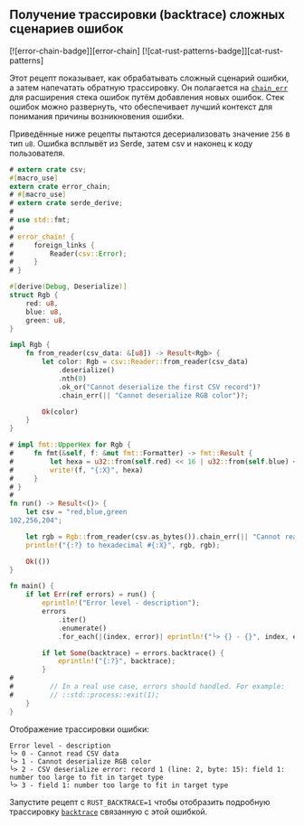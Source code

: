 ## Получение трассировки (backtrace) сложных сценариев ошибок

[![error-chain-badge]][error-chain] [![cat-rust-patterns-badge]][cat-rust-patterns]

Этот рецепт показывает, как обрабатывать сложный сценарий ошибки, а затем напечатать обратную трассировку. Он полагается на [`chain_err`](https://docs.rs/error-chain/*/error_chain/index.html#chaining-errors) для расширения стека ошибок путём добавления новых ошибок. Стек ошибок можно развернуть, что обеспечивает лучший контекст для понимания причины возникновения ошибки.

Приведённые ниже рецепты пытаются десериализовать значение `256` в тип `u8`. Ошибка всплывёт из Serde, затем csv и наконец к коду пользователя.

```rust
# extern crate csv;
#[macro_use]
extern crate error_chain;
# #[macro_use]
# extern crate serde_derive;
#
# use std::fmt;
#
# error_chain! {
#     foreign_links {
#         Reader(csv::Error);
#     }
# }

#[derive(Debug, Deserialize)]
struct Rgb {
    red: u8,
    blue: u8,
    green: u8,
}

impl Rgb {
    fn from_reader(csv_data: &[u8]) -> Result<Rgb> {
        let color: Rgb = csv::Reader::from_reader(csv_data)
            .deserialize()
            .nth(0)
            .ok_or("Cannot deserialize the first CSV record")?
            .chain_err(|| "Cannot deserialize RGB color")?;

        Ok(color)
    }
}

# impl fmt::UpperHex for Rgb {
#     fn fmt(&self, f: &mut fmt::Formatter) -> fmt::Result {
#         let hexa = u32::from(self.red) << 16 | u32::from(self.blue) << 8 | u32::from(self.green);
#         write!(f, "{:X}", hexa)
#     }
# }
#
fn run() -> Result<()> {
    let csv = "red,blue,green
102,256,204";

    let rgb = Rgb::from_reader(csv.as_bytes()).chain_err(|| "Cannot read CSV data")?;
    println!("{:?} to hexadecimal #{:X}", rgb, rgb);

    Ok(())
}

fn main() {
    if let Err(ref errors) = run() {
        eprintln!("Error level - description");
        errors
            .iter()
            .enumerate()
            .for_each(|(index, error)| eprintln!("└> {} - {}", index, error));

        if let Some(backtrace) = errors.backtrace() {
            eprintln!("{:?}", backtrace);
        }
#
#         // In a real use case, errors should handled. For example:
#         // ::std::process::exit(1);
    }
}
```

Отображение трассировки ошибки:

```text
Error level - description
└> 0 - Cannot read CSV data
└> 1 - Cannot deserialize RGB color
└> 2 - CSV deserialize error: record 1 (line: 2, byte: 15): field 1: number too large to fit in target type
└> 3 - field 1: number too large to fit in target type
```

Запустите рецепт с `RUST_BACKTRACE=1` чтобы отобразить подробную трассировку [`backtrace`](https://docs.rs/error-chain/*/error_chain/trait.ChainedError.html#tymethod.backtrace) связанную с этой ошибкой.

